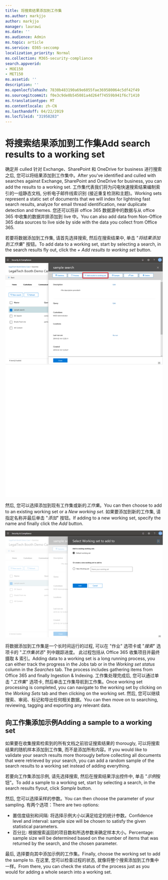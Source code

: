 ```yaml
---
title: 将搜索结果添加到工作集
ms.author: markjjo
author: markjjo
manager: laurawi
ms.date: ''
ms.audience: Admin
ms.topic: article
ms.service: O365-seccomp
localization_priority: Normal
ms.collection: M365-security-compliance
search.appverid:
- MOE150
- MET150
ms.assetid: ''
description: ''
ms.openlocfilehash: 7830b483190a69e6055fae369580064c5df42f49
ms.sourcegitcommit: f0e3c9de0b545081a4d264f74559b941f6c71410
ms.translationtype: MT
ms.contentlocale: zh-CN
ms.lasthandoff: 04/22/2019
ms.locfileid: "31958283"
---
```

# <a name="add-search-results-to-a-working-set"></a><span data-ttu-id="f87b6-102">将搜索结果添加到工作集</span><span class="sxs-lookup"><span data-stu-id="f87b6-102">Add search results to a working set</span></span>

<span data-ttu-id="f87b6-103">确定并 culled 针对 Exchange、SharePoint 和 OneDrive for business 进行搜索之后, 您可以将结果添加到工作集中。</span><span class="sxs-lookup"><span data-stu-id="f87b6-103">After you've identified and culled with searches against Exchange, SharePoint and OneDrive for business, you can add the results to a working set.</span></span> <span data-ttu-id="f87b6-104">工作集代表我们将为闪电快速搜索结果编制索引的一组静态文档, 分析电子邮件线索识别 (接近重复检测和主题)。</span><span class="sxs-lookup"><span data-stu-id="f87b6-104">Working sets represent a static set of documents that we will index for lightning fast search results, analyze for email thread identification, near duplicate detection and themes.</span></span>  <span data-ttu-id="f87b6-105">您还可以将非 office 365 数据源中的数据与从 office 365 中收集的数据并排添加到 live 中。</span><span class="sxs-lookup"><span data-stu-id="f87b6-105">You can also add data from Non-Office 365 data sources to live side by side with the data you collect from Office 365.</span></span>

<span data-ttu-id="f87b6-106">若要将数据添加到工作集, 请首先选择搜索, 然后在搜索结果中, 单击 "*将结果添加到工作集*" 按钮。</span><span class="sxs-lookup"><span data-stu-id="f87b6-106">To add data to a working set, start by selecting a search, in the search results fly out, click the *+ Add results to working set* button.</span></span>

![将数据添加到工作集](../media/c1b4fc00-7a15-4587-b9b0-ce594bb02e4d.png)

<span data-ttu-id="f87b6-108">然后, 您可以选择添加到现有工作集或新的*工作集*。</span><span class="sxs-lookup"><span data-stu-id="f87b6-108">You can then choose to add to an existing working set or a *New working set*.</span></span>  <span data-ttu-id="f87b6-109">如果要添加到新的工作集, 请指定名称并最后单击 "*添加*" 按钮。</span><span class="sxs-lookup"><span data-stu-id="f87b6-109">If adding to a new working set, specify the name and finally click the *Add* button.</span></span>

![选择工作集](../media/e8c6ab51-da8d-4c39-9b21-26bfdf453fb9.png)

<span data-ttu-id="f87b6-111">将数据添加到工作集是一个长时间运行的过程, 可以在 "作业" 选项卡或 "*搜索*" 选项卡的 "*工作集状态*" 列中跟踪进度。 此过程包括从 Office 365 收集项目并最终摄取 & 索引。</span><span class="sxs-lookup"><span data-stu-id="f87b6-111">Adding data to a working set is a long running process, you can either track the progress in the Jobs tab or in the *Working set status* column in the *Searches* tab.  The process includes gathering items from Office 365 and finally Ingestion & Indexing.</span></span>  <span data-ttu-id="f87b6-112">工作集处理完成后, 您可以通过单击 "*工作集*" 选项卡, 然后单击工作集导航到工作集。</span><span class="sxs-lookup"><span data-stu-id="f87b6-112">Once working set processing is completed, you can navigate to the working set by clicking on the *Working Sets* tab and then clicking on the working set.</span></span>  <span data-ttu-id="f87b6-113">然后, 您可以继续搜索、审阅、标记和导出任何相关数据。</span><span class="sxs-lookup"><span data-stu-id="f87b6-113">You can then move on to searching, reviewing, tagging and exporting any relevant data.</span></span>

## <a name="adding-a-sample-to-a-working-set"></a><span data-ttu-id="f87b6-114">向工作集添加示例</span><span class="sxs-lookup"><span data-stu-id="f87b6-114">Adding a sample to a working set</span></span>

<span data-ttu-id="f87b6-115">如果要在收集搜索检索到的所有文档之前验证搜索结果的 thorougly, 可以将搜索结果的随机样本添加到工作集, 而不是添加所有内容。</span><span class="sxs-lookup"><span data-stu-id="f87b6-115">If you would like to validate your search results more thorougly before collecting all documents that were retrieved by your search, you can add a random sample of the search results to a working set instead of adding everything.</span></span>

<span data-ttu-id="f87b6-116">若要向工作集添加示例, 请先选择搜索, 然后在搜索结果浮出控件中, 单击 "*示例*按钮"。</span><span class="sxs-lookup"><span data-stu-id="f87b6-116">To add a sample to a working set, start by selecting a search, in the search results flyout, click *Sample* button.</span></span>

<span data-ttu-id="f87b6-117">然后, 您可以选择采样的参数。</span><span class="sxs-lookup"><span data-stu-id="f87b6-117">You can then choose the parameter of your sampling.</span></span> <span data-ttu-id="f87b6-118">有两个选项：</span><span class="sxs-lookup"><span data-stu-id="f87b6-118">There are two options:</span></span>
- <span data-ttu-id="f87b6-119">置信度级别和间隔: 将选择示例大小以满足给定的统计参数。</span><span class="sxs-lookup"><span data-stu-id="f87b6-119">Confidence level and interval: sample size will be chosen to satisfy the given statistical parameters.</span></span>
- <span data-ttu-id="f87b6-120">百分比: 根据搜索返回的项目数和所选参数来确定样本大小。</span><span class="sxs-lookup"><span data-stu-id="f87b6-120">Percentage: sample size will be determined based on the number of items that was returned by the search, and the chosen parameter.</span></span>

<span data-ttu-id="f87b6-121">最后, 选择要向其中添加示例的工作集。</span><span class="sxs-lookup"><span data-stu-id="f87b6-121">Finally, choose the working set to add the sample to.</span></span> <span data-ttu-id="f87b6-122">在这里, 您可以检查过程的状态, 就像将整个搜索添加到工作集中一样。</span><span class="sxs-lookup"><span data-stu-id="f87b6-122">From there, you can check the status of the process just as you would for adding a whole search into a working set.</span></span> 
